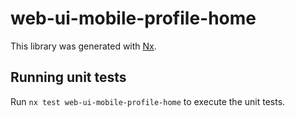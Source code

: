 # web-ui-mobile-profile-home

This library was generated with [Nx](https://nx.dev).

## Running unit tests

Run `nx test web-ui-mobile-profile-home` to execute the unit tests.
